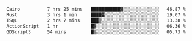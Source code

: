 <!--START_SECTION:waka-->

```txt
Cairo          7 hrs 25 mins   ███████████▓░░░░░░░░░░░░░   46.87 %
Rust           3 hrs 1 min     ████▓░░░░░░░░░░░░░░░░░░░░   19.07 %
TSQL           2 hrs 7 mins    ███▒░░░░░░░░░░░░░░░░░░░░░   13.38 %
ActionScript   1 hr            █▓░░░░░░░░░░░░░░░░░░░░░░░   06.36 %
GDScript3      54 mins         █▒░░░░░░░░░░░░░░░░░░░░░░░   05.73 %
```

<!--END_SECTION:waka-->